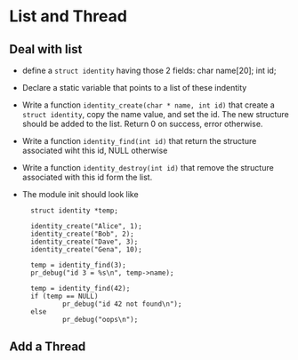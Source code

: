 # List and Thread
## Deal with list
* define a `struct identity` having those 2 fields:
        char name[20];
        int id;

* Declare a static variable that points to a list of these indentity
* Write a function `identity_create(char * name, int id)` that create a `struct identity`, copy the name value, and set the id. The new structure should be added to the list. Return 0 on success, error otherwise.
* Write a function `identity_find(int id)` that return the structure associated wiht this id, NULL otherwise
* Write a function `identity_destroy(int id)` that remove the structure associated with this id form the list.

* The module init should look like

        struct identity *temp;

        identity_create("Alice", 1);
        identity_create("Bob", 2);
        identity_create("Dave", 3);
        identity_create("Gena", 10);

        temp = identity_find(3);
        pr_debug("id 3 = %s\n", temp->name);

        temp = identity_find(42);
        if (temp == NULL)
                pr_debug("id 42 not found\n");
        else
                pr_debug("oops\n");

## Add a Thread

